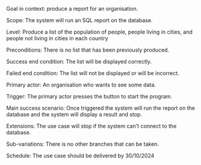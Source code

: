 Goal in context: produce a report for an organisation.

Scope: The system will run an SQL report on the database.

Level: Produce a list of the population of people, people living in cities, and people not living in cities in each country

Preconditions: There is no list that has been previously produced.

Success end condition: The list will be displayed correctly.

Failed end condition: The list will not be displayed or will be incorrect.

Primary actor: An organisation who wants to see some data.

Trigger: The primary actor presses the button to start the program.

Main success scenario: Once triggered the system will run the report on the database and the system will display a result and stop.

Extensions: The use case will stop if the system can't connect to the database.

Sub-variations: There is no other branches that can be taken.

Schedule: The use case should be delivered by 30/10/2024